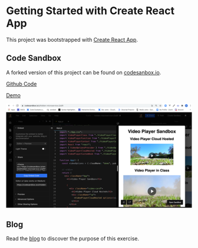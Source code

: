 # Getting Started with Create React App

This project was bootstrapped with [Create React App](https://github.com/facebook/create-react-app).

## Code Sandbox

A forked version of this project can be found on [codesanbox.io](https://codesandbox.io/s/hidden-microservice-j2qf9).

[Github Code](https://github.com/rebeccapeltz/react-video-player-alternatives)

[Demo](https://amazing-khorana-ae17ab.netlify.app/)

[![Codesandbox.io fork](./code-sandbox-import.png)](https://codesandbox.io/s/hidden-microservice-j2qf9)


## Blog

Read the [blog](./blog.md) to discover the purpose of this exercise.